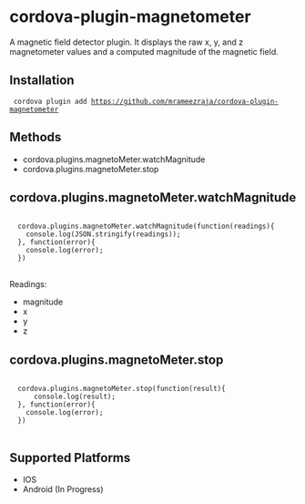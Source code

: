 cordova-plugin-magnetometer
====================

A magnetic field detector plugin. It displays the raw x, y, and z magnetometer values and a computed magnitude of the magnetic field.

Installation
------------

<code> cordova plugin add https://github.com/mrameezraja/cordova-plugin-magnetometer </code>


Methods
-------
- cordova.plugins.magnetoMeter.watchMagnitude
- cordova.plugins.magnetoMeter.stop


cordova.plugins.magnetoMeter.watchMagnitude
-------------------------------------------

<pre>
<code>
  cordova.plugins.magnetoMeter.watchMagnitude(function(readings){
    console.log(JSON.stringify(readings));
  }, function(error){
    console.log(error);
  })
</code>
</pre>

Readings:
- magnitude
- x
- y
- z

cordova.plugins.magnetoMeter.stop
--------------------------------

<pre>
<code>
  cordova.plugins.magnetoMeter.stop(function(result){
      console.log(result);
  }, function(error){
    console.log(error);
  })
</code>
</pre>


Supported Platforms
-------------------

- IOS
- Android (In Progress)

